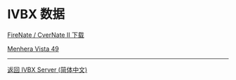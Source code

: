 # IVBX 数据

[ FireNate / CverNate II 下载](https://www.bilibili.com/read/cv18109258)

[Menhera Vista 49](https://www.bilibili.com/video/BV1GJ411x7h7)

***

[返回 IVBX Server (简体中文)](/zh-cn)
